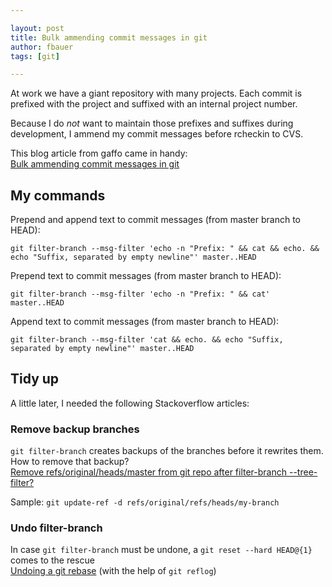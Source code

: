 ```yaml
---

layout: post
title: Bulk ammending commit messages in git
author: fbauer
tags: [git]

---
```


At work we have a giant repository with many projects. Each commit is prefixed with the project and suffixed with an internal project number.

Because I do _not_ want to maintain those prefixes and suffixes during development, I ammend my commit messages before rcheckin to CVS.
<!--break-->

This blog article from gaffo came in handy:  
[Bulk ammending commit messages in git](http://blog.confabulus.com/2011/07/25/bulk-ammending-commit-messages-in-git/)



## My commands

Prepend and append text to commit messages (from master branch to HEAD):

	git filter-branch --msg-filter 'echo -n "Prefix: " && cat && echo. && echo "Suffix, separated by empty newline"' master..HEAD

Prepend text to commit messages (from master branch to HEAD):

	git filter-branch --msg-filter 'echo -n "Prefix: " && cat' master..HEAD

Append text to commit messages (from master branch to HEAD):

	git filter-branch --msg-filter 'cat && echo. && echo "Suffix, separated by empty newline"' master..HEAD



## Tidy up

A little later, I needed the following Stackoverflow articles:

### Remove backup branches

`git filter-branch` creates backups of the branches before it rewrites them. How to remove that backup?  
[Remove refs/original/heads/master from git repo after filter-branch --tree-filter?](http://stackoverflow.com/a/7654880)

Sample: `git update-ref -d refs/original/refs/heads/my-branch`

### Undo filter-branch

In case `git filter-branch` must be undone, a `git reset --hard HEAD@{1}` comes to the rescue  
[Undoing a git rebase](http://stackoverflow.com/a/135614) (with the help of `git reflog`)
